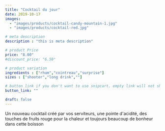 ```yaml
---
title: "Cocktail du jour"
date: 2019-10-17
images: 
  - "images/products/cocktail-candy-mountain-1.jpg"
  - "images/products/cocktail-red.jpg"

# meta description
description : "this is meta description"

# product Price
price: "8.00"
#discount_price: "6.50"

# product variation
ingredients : ["rhum","cointreau","surprise"]
sizes : ["shooter","long drink",""]

# button link if you don't want to use snipcart. empty link will not show button
button_link: ""

draft: false
---
```


Un nouveau cocktail créé par vos serviteurs, une pointe d'acidité, des touches de fruits rouge pour la chaleur et toujours beaucoup de bonheur dans cette boisson
